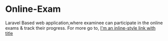 # Online-Exam
Laravel Based web application,where examinee can participate in the online exams & track their progress. 
For more go to, [I'm an inline-style link with title](https://docs.google.com/document/d/1cS4EVLCu9Hrc4QV3JSj-xxkmnLho9JV_6Xnx-djfINs/edit# "Project Documentation")

